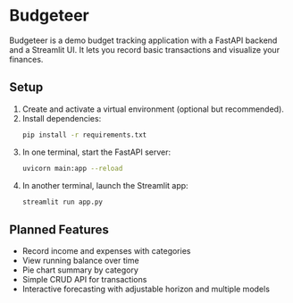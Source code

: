# Budgeteer

Budgeteer is a demo budget tracking application with a FastAPI backend and a Streamlit UI. It lets you record basic transactions and visualize your finances.

## Setup

1. Create and activate a virtual environment (optional but recommended).
2. Install dependencies:
   ```bash
   pip install -r requirements.txt
   ```
3. In one terminal, start the FastAPI server:
   ```bash
   uvicorn main:app --reload
   ```
4. In another terminal, launch the Streamlit app:
   ```bash
   streamlit run app.py
   ```

## Planned Features

- Record income and expenses with categories
- View running balance over time
- Pie chart summary by category
- Simple CRUD API for transactions
- Interactive forecasting with adjustable horizon and multiple models

